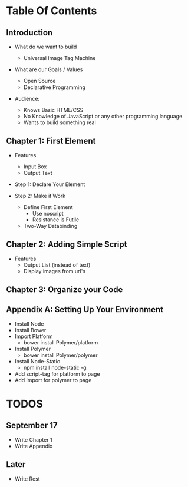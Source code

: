 Table Of Contents
=================

## Introduction

  + What do we want to build
    + Universal Image Tag Machine

  + What are our Goals / Values
    + Open Source 
    + Declarative Programming

  + Audience:
    + Knows Basic HTML/CSS
    + No Knowledge of JavaScript or any other programming language
    + Wants to build something real

## Chapter 1: First Element

 + Features
    + Input Box
    + Output Text

  + Step 1: Declare Your Element 

  + Step 2: Make it Work
    + Define First Element
      + Use noscript
      + Resistance is Futile
    + Two-Way Databinding

## Chapter 2: Adding Simple Script

  + Features
    + Output List (instead of text)
    + Display images from url's

## Chapter 3: Organize your Code

## Appendix A: Setting Up Your Environment

  + Install Node
  + Install Bower
  + Import Platform
    + bower install Polymer/platform
  + Install Polymer
    + bower install Polymer/polymer
  + Install Node-Static
    + npm install node-static -g 
  + Add script-tag for platform to page 
  + Add import for polymer to page 


TODOS
=====

## September 17

+ Write Chapter 1
+ Write Appendix 

## Later

+ Write Rest 
